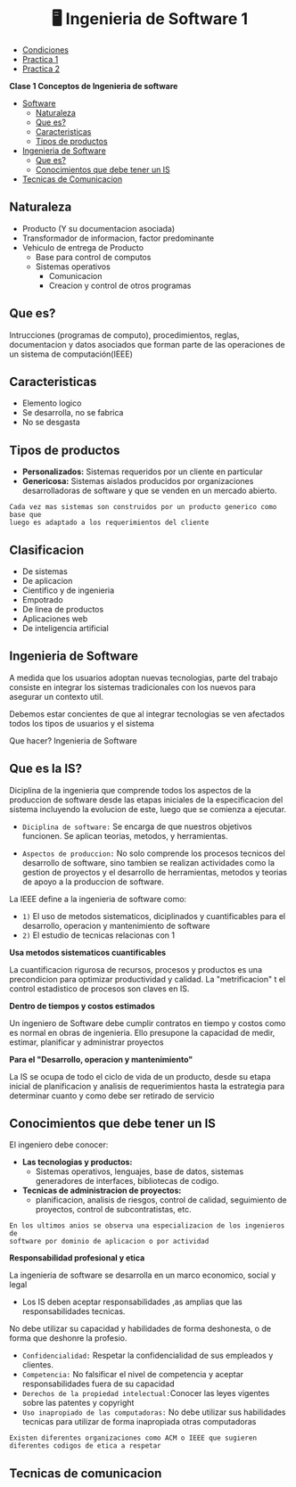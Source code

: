 <h1 align="center"> 🖥️ Ingenieria de Software 1</h1>

- [Condiciones](/Documentos/Condiciones.md)
- [Practica 1](/Documentos/Practica1.md)
- [Practica 2](/Documentos/Practica2.md)

**Clase 1 Conceptos de Ingenieria de software**
- [Software](#software)
    - [Naturaleza](#naturaleza)
    - [Que es?](#que-es)
    - [Caracteristicas](#caracteristicas)
    - [Tipos de productos](#tipos-de-productos)
- [Ingenieria de Software](#ingenieria-de-software)
    - [Que es?](#que-es-la-is)
    - [Conocimientos que debe tener un IS](#conocimientos-que-debe-tener-un-is)
- [Tecnicas de Comunicacion](#tecnicas-de-comunicacion)




## Naturaleza

- Producto (Y su documentacion asociada)
- Transformador de informacion, factor predominante
- Vehiculo de entrega de Producto
    - Base para control de computos
    - Sistemas operativos
        - Comunicacion
        - Creacion y control de otros programas

## Que es?

Intrucciones (programas de computo), procedimientos, reglas, documentacion y datos asociados que forman parte de las operaciones de un sistema de computación(IEEE)

## Caracteristicas

- Elemento logico
- Se desarrolla, no se fabrica
- No se desgasta

## Tipos de productos
- **Personalizados:** Sistemas requeridos por un cliente en particular
- **Genericosa:** Sistemas aislados producidos por organizaciones desarrolladoras de software y que se venden en un mercado abierto.

```
Cada vez mas sistemas son construidos por un producto generico como base que 
luego es adaptado a los requerimientos del cliente
```

## Clasificacion

- De sistemas
- De aplicacion
- Cientifico y de ingenieria
- Empotrado
- De linea de productos
- Aplicaciones web
- De inteligencia artificial

## Ingenieria de Software

A medida que los usuarios adoptan nuevas tecnologias, parte del trabajo consiste en integrar los sistemas tradicionales con los nuevos para asegurar un contexto util.

Debemos estar concientes de que al integrar tecnologias se ven afectados todos los tipos de usuarios y el sistema

Que hacer? Ingenieria de Software

## Que es la IS? 

Diciplina de la ingenieria que comprende todos los aspectos de la produccion de software desde las etapas iniciales de la especificacion del sistema incluyendo la evolucion de este, luego que se comienza a ejecutar.

- `Diciplina de software:` Se encarga de que nuestros objetivos funcionen. Se aplican teorias, metodos, y herramientas.

- `Aspectos de produccion:` No solo comprende los procesos tecnicos del desarrollo de software, sino tambien se realizan actividades como la gestion de proyectos y el desarrollo de herramientas, metodos y teorias de apoyo a la produccion de software.

La IEEE define a la ingenieria de software como:

- `1)` El uso de metodos sistematicos, diciplinados y cuantificables para el desarrollo, operacion y mantenimiento de software
- `2)` El estudio de tecnicas relacionas con 1

**Usa metodos sistematicos cuantificables**

La cuantificacion rigurosa de recursos, procesos y productos es una precondicion para optimizar productividad y calidad. La "metrificacion" t el control estadistico de procesos son claves en IS.

**Dentro de tiempos y costos estimados**

Un ingeniero de Software debe cumplir contratos en tiempo y costos como es normal en obras de ingenieria. Ello presupone la capacidad de medir, estimar, planificar y administrar proyectos

**Para el "Desarrollo, operacion y mantenimiento"**

La IS se ocupa de todo el ciclo de vida de un producto, desde su etapa inicial de planificacion y analisis de requerimientos hasta la estrategia para determinar cuanto y como debe ser retirado de servicio


## Conocimientos que debe tener un IS

El ingeniero debe conocer:

- **Las tecnologias y productos:**
    - Sistemas operativos, lenguajes, base de datos, sistemas generadores de interfaces, bibliotecas de codigo.
- **Tecnicas de administracion de proyectos:**
    - planificacion, analisis de riesgos, control de calidad, seguimiento de proyectos, control de subcontratistas, etc.

```
En los ultimos anios se observa una especializacion de los ingenieros de 
software por dominio de aplicacion o por actividad
```

**Responsabilidad profesional y etica**

La ingenieria de software se desarrolla en un marco economico, social y legal
- Los IS deben aceptar responsabilidades ,as amplias que las responsabilidades tecnicas.

No debe utilizar su capacidad y habilidades de forma deshonesta, o de forma que deshonre la profesio.

- `Confidencialidad:` Respetar la confidencialidad de sus empleados y clientes.
- `Competencia:` No falsificar el nivel de competencia y aceptar responsabilidades fuera de su capacidad
- `Derechos de la propiedad intelectual:`Conocer las leyes vigentes sobre las patentes y copyright
- `Uso inapropiado de las computadoras:` No debe utilizar sus habilidades tecnicas para utilizar de forma inapropiada otras computadoras


```
Existen diferentes organizaciones como ACM o IEEE que sugieren 
diferentes codigos de etica a respetar
```


## Tecnicas de comunicacion